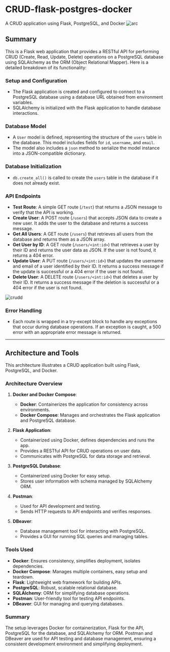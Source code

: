 # CRUD-flask-postgres-docker
A CRUD application using Flask, PostgreSQL, and Docker
![arc](https://github.com/hhuseyincosgun/CRUD-flask-postgres-docker/assets/21257660/030f6560-a45a-44fe-90a3-d1922543c9f0)

## Summary

This is a Flask web application that provides a RESTful API for performing CRUD (Create, Read, Update, Delete) operations on a PostgreSQL database using SQLAlchemy as the ORM (Object Relational Mapper). Here is a detailed breakdown of its functionality:

### Setup and Configuration
- The Flask application is created and configured to connect to a PostgreSQL database using a database URL obtained from environment variables.
- SQLAlchemy is initialized with the Flask application to handle database interactions.

### Database Model
- A `User` model is defined, representing the structure of the `users` table in the database. This model includes fields for `id`, `username`, and `email`.
- The model also includes a `json` method to serialize the model instance into a JSON-compatible dictionary.

### Database Initialization
- `db.create_all()` is called to create the `users` table in the database if it does not already exist.

### API Endpoints
- **Test Route**: A simple GET route (`/test`) that returns a JSON message to verify that the API is working.
- **Create User**: A POST route (`/users`) that accepts JSON data to create a new user. It adds the user to the database and returns a success message.
- **Get All Users**: A GET route (`/users`) that retrieves all users from the database and returns them as a JSON array.
- **Get User by ID**: A GET route (`/users/<int:id>`) that retrieves a user by their ID and returns the user data as JSON. If the user is not found, it returns a 404 error.
- **Update User**: A PUT route (`/users/<int:id>`) that updates the username and email of a user identified by their ID. It returns a success message if the update is successful or a 404 error if the user is not found.
- **Delete User**: A DELETE route (`/users/<int:id>`) that deletes a user by their ID. It returns a success message if the deletion is successful or a 404 error if the user is not found.

![crudd](https://github.com/hhuseyincosgun/CRUD-flask-postgres-docker/assets/21257660/68cb8db3-77b6-4583-8a1c-a64c9b29f139)

### Error Handling
- Each route is wrapped in a try-except block to handle any exceptions that occur during database operations. If an exception is caught, a 500 error with an appropriate error message is returned.

----------

## Architecture and Tools

This architecture illustrates a CRUD application built using Flask, PostgreSQL, and Docker.

### Architecture Overview

1. **Docker and Docker Compose**:
   - **Docker**: Containerizes the application for consistency across environments.
   - **Docker Compose**: Manages and orchestrates the Flask application and PostgreSQL database.

2. **Flask Application**:
   - Containerized using Docker, defines dependencies and runs the app.
   - Provides a RESTful API for CRUD operations on user data.
   - Communicates with PostgreSQL for data storage and retrieval.

3. **PostgreSQL Database**:
   - Containerized using Docker for easy setup.
   - Stores user information with schema managed by SQLAlchemy ORM.

4. **Postman**:
   - Used for API development and testing.
   - Sends HTTP requests to API endpoints and verifies responses.

5. **DBeaver**:
   - Database management tool for interacting with PostgreSQL.
   - Provides a GUI for running SQL queries and managing tables.

### Tools Used

- **Docker**: Ensures consistency, simplifies deployment, isolates dependencies.
- **Docker Compose**: Manages multiple containers, easy setup and teardown.
- **Flask**: Lightweight web framework for building APIs.
- **PostgreSQL**: Robust, scalable relational database.
- **SQLAlchemy**: ORM for simplifying database operations.
- **Postman**: User-friendly tool for testing API endpoints.
- **DBeaver**: GUI for managing and querying databases.

### Summary

The setup leverages Docker for containerization, Flask for the API, PostgreSQL for the database, and SQLAlchemy for ORM. Postman and DBeaver are used for API testing and database management, ensuring a consistent development environment and simplifying deployment.




